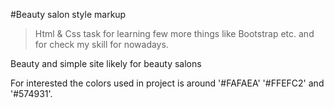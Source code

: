 #Beauty salon style markup
> Html & Css task for learning few more things like Bootstrap etc. and for check my skill for nowadays.

Beauty and simple site likely for beauty salons

For interested the colors used in project is around '#FAFAEA' '#FFEFC2' and '#574931'.

